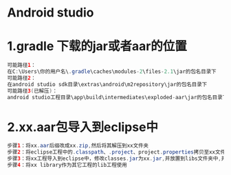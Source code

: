# Android studio
#  1.gradle 下载的jar或者aar的位置
```Java
可能路径1：
在C:\Users\你的用户名\.gradle\caches\modules-2\files-2.1\jar的包名目录下
可能路径2：
在android studio sdk目录\extras\android\m2repository\jar的包名目录下
可能路径3(已解压)：
android studio工程目录\app\build\intermediates\exploded-aar\jar的包名目录下

```

# 2.xx.aar包导入到eclipse中
```Java
步骤1：将xx.aar后缀改成xx.zip,然后将其解压到xx文件夹
步骤2：将eclipse工程中的.classpath、.project、project.properties拷贝至xx文件夹中,并将.project中的工程名修改成xx
步骤3：将xx工程导入到eclipse中，修改classes.jar为xx.jar,并放置到libs文件夹中,并将xx工程设置为Is Library,并编译通过
步骤4：将xx library作为其它工程的lib工程使用

```
